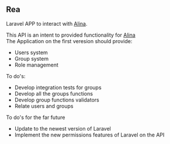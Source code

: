 ## Rea


Laravel APP to interact with [Alina](https://github.com/Mirdrack/alina).


This API is an intent to provided functionality for [Alina](https://github.com/Mirdrack/alina)  
The Application on the first veresion should provide:

* Users system
* Group system
* Role management


To do's:

* Develop integration tests for groups
* Develop all the groups functions
* Develop group functions validators
* Relate users and groups

To do's for the far future

* Update to the newest version of Laravel
* Implement the new permissions features of Laravel on the API